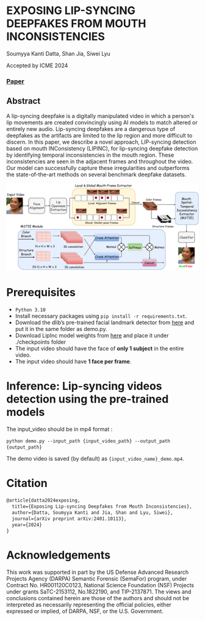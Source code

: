 # EXPOSING LIP-SYNCING DEEPFAKES FROM MOUTH INCONSISTENCIES
Soumyya Kanti Datta, Shan Jia, Siwei Lyu

Accepted by ICME 2024
### [Paper](https://arxiv.org/abs/2401.10113) 

## Abstract
A lip-syncing deepfake is a digitally manipulated video in which a person's lip movements are created convincingly using AI models to match altered or entirely new audio. Lip-syncing deepfakes are a dangerous type of deepfakes as the artifacts are limited to the lip region and more difficult to discern. In this paper, we describe a novel approach, LIP-syncing detection based on mouth INConsistency (LIPINC), for lip-syncing deepfake detection by identifying temporal inconsistencies in the mouth region. These inconsistencies are seen in the adjacent frames and throughout the video. Our model can successfully capture these irregularities and outperforms the state-of-the-art methods on several benchmark deepfake datasets. 

<img src='./Images/LIPINC+MSTIE_main.png' width=900>

# Prerequisites
- `Python 3.10` 
- Install necessary packages using `pip install -r requirements.txt`.
- Download the dlib’s pre-trained facial landmark detector from [here](https://drive.google.com/file/d/1-Uc2rH1tiKZEh9NwmgmBFZT_6xDvGBSD/view?usp=sharing) and put it in the same folder as demo.py.
- Download LipInc model weights from [here](https://drive.google.com/file/d/1V6eUVVHaLs_QxdqKl8HHhkNTTj9Uaz_L/view?usp=sharing) and place it under ./checkpoints folder
- The input video should have the face of **only 1 subject** in the entire video.
- The input video should have **1 face per frame**.

# Inference: Lip-syncing videos detection using the pre-trained models 

The input_video should be in mp4 format :
```
python demo.py --input_path {input_video_path} --output_path {output_path}
```
The demo video is saved (by default) as `{input_video_name}_demo.mp4`.


# Citation
```
@article{datta2024exposing,
  title={Exposing Lip-syncing Deepfakes from Mouth Inconsistencies},
  author={Datta, Soumyya Kanti and Jia, Shan and Lyu, Siwei},
  journal={arXiv preprint arXiv:2401.10113},
  year={2024}
}
```

# Acknowledgements
This work was supported in part by the US Defense Advanced Research Projects Agency (DARPA) Semantic Forensic (SemaFor) program, under Contract No. HR001120C0123, National Science Foundation (NSF) Projects under grants SaTC-2153112, No.1822190, and TIP-2137871. The views and conclusions contained herein are those of the authors and should not be interpreted as necessarily representing the official policies, either expressed or implied, of DARPA, NSF, or the U.S. Government.

